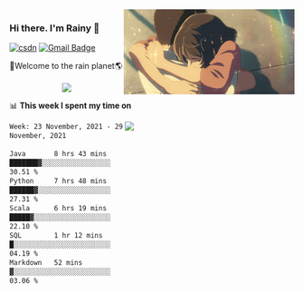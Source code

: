 <img  align='right' height="150" src="https://github.com/LikeRainDay/LikeRainDay/blob/master/pic/img_rain_1.gif?raw=true">



### Hi there. I'm Rainy :lemon:

[![csdn](https://img.shields.io/badge/-csdn-c14438?style=flat-square&logo=c&logoColor=white)](https://blog.csdn.net/qq_15807167)
[![Gmail Badge](https://img.shields.io/badge/-gmail-c14438?style=flat-square&logo=Gmail&logoColor=white&link=mailto:houshuai0816@gmail.com)](mailto:houshuai0816@gmail.com)

🚀Welcome to the rain planet🌎

<center>
<img align='center'  src="https://source.unsplash.com/random/1200x600">
</center>

📊 **This week I spent my time on**

<img align='right'   width="300" src="https://github-readme-stats.vercel.app/api?username=LikeRainDay&show_icons=true&title_color=fff&icon_color=79ff97&text_color=9f9f9f&bg_color=151515">

<!--START_SECTION:waka-->
```text
Week: 23 November, 2021 - 29 November, 2021

Java       8 hrs 43 mins   ███████▓░░░░░░░░░░░░░░░░░   30.51 % 
Python     7 hrs 48 mins   ██████▓░░░░░░░░░░░░░░░░░░   27.31 % 
Scala      6 hrs 19 mins   █████▓░░░░░░░░░░░░░░░░░░░   22.10 % 
SQL        1 hr 12 mins    █░░░░░░░░░░░░░░░░░░░░░░░░   04.19 % 
Markdown   52 mins         ▓░░░░░░░░░░░░░░░░░░░░░░░░   03.06 % 
```
<!--END_SECTION:waka-->
